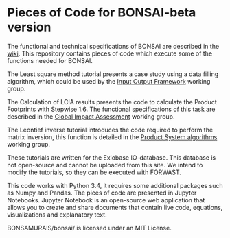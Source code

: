 # Pieces of Code for BONSAI-beta version

The functional and technical specifications of BONSAI are described in the [wiki](https://github.com/BONSAMURAIS/bonsai/wiki).
This repository contains pieces of code which execute some of the functions needed for BONSAI.

The Least square method tutorial presents a case study using a data filling algorithm, which could be used by the [Input Output Framework](https://github.com/BONSAMURAIS/bonsai/wiki/Harvest%20Data#sut-gap-filling--correction-routines) working group.  

The Calculation of LCIA results presents the code to calculate the Product Footprints with Stepwise 1.6. The functional specifications of this task are described in the [Global Impact Assessment](https://github.com/BONSAMURAIS/bonsai/wiki/Ensure%20Data%20Quality#global-impact-assessment-ia) working group.

The Leontief inverse tutorial introduces the code required to perform the matrix inversion, this function is detailed in the [Product System algorithms](https://github.com/BONSAMURAIS/bonsai/wiki/Make-Data-Usable#product-system-algorithms) working group.

These tutorials are written for the Exiobase IO-database. This database is not open-source and cannot be uploaded from this site.
We intend to modify the tutorials, so they can be executed with FORWAST.

This code works with Python 3.4, it requires some additional packages such as Numpy and Pandas. The pices of code are presented in Jupyter Notebooks. Jupyter Notebook is an open-source web application that allows you to create and share documents that contain live code, equations, visualizations and explanatory text.

BONSAMURAIS/bonsai/ is licensed under an MIT License.
